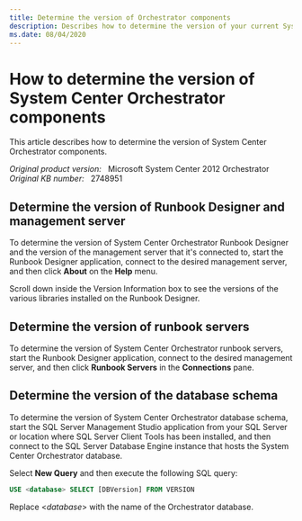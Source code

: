 ```yaml
---
title: Determine the version of Orchestrator components
description: Describes how to determine the version of your current System Center Orchestrator components.
ms.date: 08/04/2020
---
```

# How to determine the version of System Center Orchestrator components

This article describes how to determine the version of System Center Orchestrator components.

_Original product version:_ &nbsp; Microsoft System Center 2012 Orchestrator  
_Original KB number:_ &nbsp; 2748951

## Determine the version of Runbook Designer and management server

To determine the version of System Center Orchestrator Runbook Designer and the version of the management server that it's connected to, start the Runbook Designer application, connect to the desired management server, and then click **About** on the **Help** menu.

Scroll down inside the Version Information box to see the versions of the various libraries installed on the Runbook Designer.

## Determine the version of runbook servers

To determine the version of System Center Orchestrator runbook servers, start the Runbook Designer application, connect to the desired management server, and then click **Runbook Servers** in the **Connections** pane.

## Determine the version of the database schema

To determine the version of System Center Orchestrator database schema, start the SQL Server Management Studio application from your SQL Server or location where SQL Server Client Tools has been installed, and then connect to the SQL Server Database Engine instance that hosts the System Center Orchestrator database.

Select **New Query** and then execute the following SQL query:

```sql
USE <database> SELECT [DBVersion] FROM VERSION
```

Replace \<*database*> with the name of the Orchestrator database.
